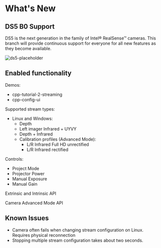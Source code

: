 # What's New

## DS5 B0 Support

DS5 is the next generation in the family of Intel® RealSense™ cameras.
This branch will provide continuous support for everyone for all new features as they become available.

![ds5-placeholder](./ds5-placeholder.png)


## Enabled functionality
Demos:
- cpp-tutorial-2-streaming
- cpp-config-ui

Supported stream types:
- Linux and Windows:
    - Depth
    - Left imager Infrared + UYVY
    - Depth + Infrared
    - Calibration profiles (Advanced Mode):
      - L/R Infrared Full HD unrectified
      - L/R Infrared rectified

Controls:
- Project Mode
- Projector Power
- Manual Exposure
- Manual Gain

Extrinsic and Intrinsic API

Camera Advanced Mode API

## Known Issues
- Camera often fails when changing stream configuration on Linux. Requires physical reconnection
- Stopping multiple stream configuration takes about two seconds.
